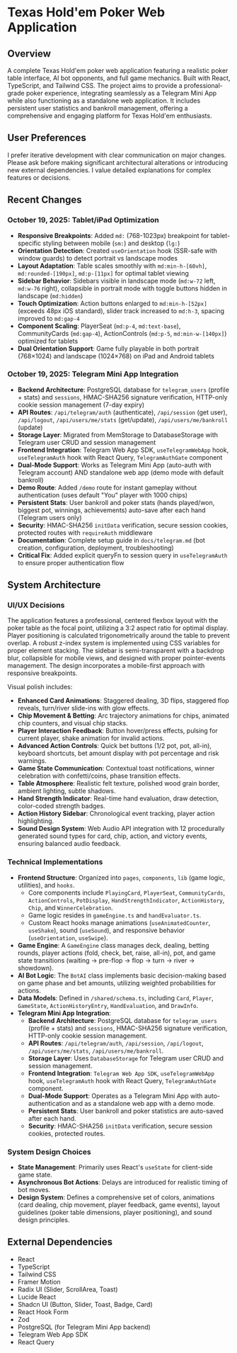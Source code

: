 # Texas Hold'em Poker Web Application

## Overview
A complete Texas Hold'em poker web application featuring a realistic poker table interface, AI bot opponents, and full game mechanics. Built with React, TypeScript, and Tailwind CSS. The project aims to provide a professional-grade poker experience, integrating seamlessly as a Telegram Mini App while also functioning as a standalone web application. It includes persistent user statistics and bankroll management, offering a comprehensive and engaging platform for Texas Hold'em enthusiasts.

## User Preferences
I prefer iterative development with clear communication on major changes. Please ask before making significant architectural alterations or introducing new external dependencies. I value detailed explanations for complex features or decisions.

## Recent Changes

### October 19, 2025: Tablet/iPad Optimization
- **Responsive Breakpoints**: Added `md:` (768-1023px) breakpoint for tablet-specific styling between mobile (`sm:`) and desktop (`lg:`)
- **Orientation Detection**: Created `useOrientation` hook (SSR-safe with window guards) to detect portrait vs landscape modes
- **Layout Adaptation**: Table scales smoothly with `md:min-h-[60vh]`, `md:rounded-[190px]`, `md:p-[11px]` for optimal tablet viewing
- **Sidebar Behavior**: Sidebars visible in landscape mode (`md:w-72` left, `md:w-76` right), collapsible in portrait mode with toggle buttons hidden in landscape (`md:hidden`)
- **Touch Optimization**: Action buttons enlarged to `md:min-h-[52px]` (exceeds 48px iOS standard), slider track increased to `md:h-3`, spacing improved to `md:gap-4`
- **Component Scaling**: PlayerSeat (`md:p-4`, `md:text-base`), CommunityCards (`md:gap-4`), ActionControls (`md:p-5`, `md:min-w-[140px]`) optimized for tablets
- **Dual Orientation Support**: Game fully playable in both portrait (768×1024) and landscape (1024×768) on iPad and Android tablets

### October 19, 2025: Telegram Mini App Integration
- **Backend Architecture**: PostgreSQL database for `telegram_users` (profile + stats) and `sessions`, HMAC-SHA256 signature verification, HTTP-only cookie session management (7-day expiry)
- **API Routes**: `/api/telegram/auth` (authenticate), `/api/session` (get user), `/api/logout`, `/api/users/me/stats` (get/update), `/api/users/me/bankroll` (update)
- **Storage Layer**: Migrated from MemStorage to DatabaseStorage with Telegram user CRUD and session management
- **Frontend Integration**: Telegram Web App SDK, `useTelegramWebApp` hook, `useTelegramAuth` hook with React Query, `TelegramAuthGate` component
- **Dual-Mode Support**: Works as Telegram Mini App (auto-auth with Telegram account) AND standalone web app (demo mode with default bankroll)
- **Demo Route**: Added `/demo` route for instant gameplay without authentication (uses default "You" player with 1000 chips)
- **Persistent Stats**: User bankroll and poker stats (hands played/won, biggest pot, winnings, achievements) auto-save after each hand (Telegram users only)
- **Security**: HMAC-SHA256 `initData` verification, secure session cookies, protected routes with `requireAuth` middleware
- **Documentation**: Complete setup guide in `docs/telegram.md` (bot creation, configuration, deployment, troubleshooting)
- **Critical Fix**: Added explicit queryFn to session query in `useTelegramAuth` to ensure proper authentication flow

## System Architecture

### UI/UX Decisions
The application features a professional, centered flexbox layout with the poker table as the focal point, utilizing a 3:2 aspect ratio for optimal display. Player positioning is calculated trigonometrically around the table to prevent overlap. A robust z-index system is implemented using CSS variables for proper element stacking. The sidebar is semi-transparent with a backdrop blur, collapsible for mobile views, and designed with proper pointer-events management. The design incorporates a mobile-first approach with responsive breakpoints.

Visual polish includes:
- **Enhanced Card Animations**: Staggered dealing, 3D flips, staggered flop reveals, turn/river slide-ins with glow effects.
- **Chip Movement & Betting**: Arc trajectory animations for chips, animated chip counters, and visual chip stacks.
- **Player Interaction Feedback**: Button hover/press effects, pulsing for current player, shake animation for invalid actions.
- **Advanced Action Controls**: Quick bet buttons (1/2 pot, pot, all-in), keyboard shortcuts, bet amount display with pot percentage and risk warnings.
- **Game State Communication**: Contextual toast notifications, winner celebration with confetti/coins, phase transition effects.
- **Table Atmosphere**: Realistic felt texture, polished wood grain border, ambient lighting, subtle shadows.
- **Hand Strength Indicator**: Real-time hand evaluation, draw detection, color-coded strength badges.
- **Action History Sidebar**: Chronological event tracking, player action highlighting.
- **Sound Design System**: Web Audio API integration with 12 procedurally generated sound types for card, chip, action, and victory events, ensuring balanced audio feedback.

### Technical Implementations
- **Frontend Structure**: Organized into `pages`, `components`, `lib` (game logic, utilities), and `hooks`.
  - Core components include `PlayingCard`, `PlayerSeat`, `CommunityCards`, `ActionControls`, `PotDisplay`, `HandStrengthIndicator`, `ActionHistory`, `Chip`, and `WinnerCelebration`.
  - Game logic resides in `gameEngine.ts` and `handEvaluator.ts`.
  - Custom React hooks manage animations (`useAnimatedCounter`, `useShake`), sound (`useSound`), and responsive behavior (`useOrientation`, `useSwipe`).
- **Game Engine**: A `GameEngine` class manages deck, dealing, betting rounds, player actions (fold, check, bet, raise, all-in), pot, and game state transitions (waiting → pre-flop → flop → turn → river → showdown).
- **AI Bot Logic**: The `BotAI` class implements basic decision-making based on game phase and bet amounts, utilizing weighted probabilities for actions.
- **Data Models**: Defined in `/shared/schema.ts`, including `Card`, `Player`, `GameState`, `ActionHistoryEntry`, `HandEvaluation`, and `DrawInfo`.
- **Telegram Mini App Integration**:
  - **Backend Architecture**: PostgreSQL database for `telegram_users` (profile + stats) and `sessions`, HMAC-SHA256 signature verification, HTTP-only cookie session management.
  - **API Routes**: `/api/telegram/auth`, `/api/session`, `/api/logout`, `/api/users/me/stats`, `/api/users/me/bankroll`.
  - **Storage Layer**: Uses `DatabaseStorage` for Telegram user CRUD and session management.
  - **Frontend Integration**: `Telegram Web App SDK`, `useTelegramWebApp` hook, `useTelegramAuth` hook with React Query, `TelegramAuthGate` component.
  - **Dual-Mode Support**: Operates as a Telegram Mini App with auto-authentication and as a standalone web app with a demo mode.
  - **Persistent Stats**: User bankroll and poker statistics are auto-saved after each hand.
  - **Security**: HMAC-SHA256 `initData` verification, secure session cookies, protected routes.

### System Design Choices
- **State Management**: Primarily uses React's `useState` for client-side game state.
- **Asynchronous Bot Actions**: Delays are introduced for realistic timing of bot moves.
- **Design System**: Defines a comprehensive set of colors, animations (card dealing, chip movement, player feedback, game events), layout guidelines (poker table dimensions, player positioning), and sound design principles.

## External Dependencies
- React
- TypeScript
- Tailwind CSS
- Framer Motion
- Radix UI (Slider, ScrollArea, Toast)
- Lucide React
- Shadcn UI (Button, Slider, Toast, Badge, Card)
- React Hook Form
- Zod
- PostgreSQL (for Telegram Mini App backend)
- Telegram Web App SDK
- React Query